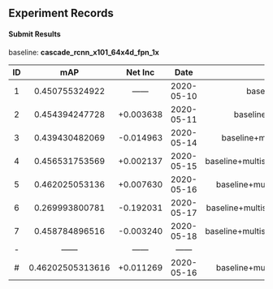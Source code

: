 Experiment Records
------------------
#### Submit Results

baseline: **cascade_rcnn_x101_64x4d_fpn_1x**

| ID | mAP | Net Inc |  Date | Trick |
| :---: | :---: | :---: | :---: |  :---: |
| 1 | 0.450755324922 | ——  | 2020-05-10 | baseline+multiscale+softnms | 
| 2 | 0.454394247728 | +0.003638 | 2020-05-11 | baseline+multiscale+softnms+nobg |
| 3 | 0.439430482069 | -0.014963 | 2020-05-14 | baseline+multiscale+softnms+nobg+groie |
| 4 | 0.456531753569 | +0.002137 | 2020-05-15 | baseline+multiscale+softnms+nobg+anchor_ratios |
| 5 | 0.462025053136 | +0.007630 | 2020-05-16 | baseline+multiscale+softnms+nobg+quantile |
| 6 | 0.269993800781 | -0.192031 | 2020-05-17 | baseline+multiscale+softnms+nobg+quantile+dcn |
| 7 | 0.458784896516 | -0.003240 | 2020-05-18 | baseline+multiscale+softnms+nobg+quantile+vflip |
| - | —— | —— | —— | —— |
| # | 0.46202505313616 | +0.011269 | 2020-05-16 | baseline+multiscale+softnms+nobg+quantile |



